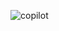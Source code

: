 ![copilot](https://user-images.githubusercontent.com/108177877/203880155-975e2271-9708-446b-9574-36d4a7c7870c.png)

